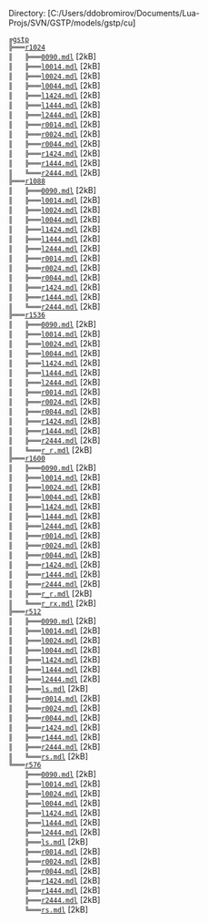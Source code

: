 ﻿Directory: [C:/Users/ddobromirov/Documents/Lua-Projs/SVN/GSTP/models/gstp/cu]

`╔`[`gstp`][ref-1-gstp]  
`╠═══`[`r1024`][ref-2-r1024]  
`║   ╠═══`[`0090.mdl`][ref-3-0090.mdl] [2kB]  
`║   ╠═══`[`l0014.mdl`][ref-4-l0014.mdl] [2kB]  
`║   ╠═══`[`l0024.mdl`][ref-5-l0024.mdl] [2kB]  
`║   ╠═══`[`l0044.mdl`][ref-6-l0044.mdl] [2kB]  
`║   ╠═══`[`l1424.mdl`][ref-7-l1424.mdl] [2kB]  
`║   ╠═══`[`l1444.mdl`][ref-8-l1444.mdl] [2kB]  
`║   ╠═══`[`l2444.mdl`][ref-9-l2444.mdl] [2kB]  
`║   ╠═══`[`r0014.mdl`][ref-10-r0014.mdl] [2kB]  
`║   ╠═══`[`r0024.mdl`][ref-11-r0024.mdl] [2kB]  
`║   ╠═══`[`r0044.mdl`][ref-12-r0044.mdl] [2kB]  
`║   ╠═══`[`r1424.mdl`][ref-13-r1424.mdl] [2kB]  
`║   ╠═══`[`r1444.mdl`][ref-14-r1444.mdl] [2kB]  
`║   ╚═══`[`r2444.mdl`][ref-15-r2444.mdl] [2kB]  
`╠═══`[`r1088`][ref-16-r1088]  
`║   ╠═══`[`0090.mdl`][ref-17-0090.mdl] [2kB]  
`║   ╠═══`[`l0014.mdl`][ref-18-l0014.mdl] [2kB]  
`║   ╠═══`[`l0024.mdl`][ref-19-l0024.mdl] [2kB]  
`║   ╠═══`[`l0044.mdl`][ref-20-l0044.mdl] [2kB]  
`║   ╠═══`[`l1424.mdl`][ref-21-l1424.mdl] [2kB]  
`║   ╠═══`[`l1444.mdl`][ref-22-l1444.mdl] [2kB]  
`║   ╠═══`[`l2444.mdl`][ref-23-l2444.mdl] [2kB]  
`║   ╠═══`[`r0014.mdl`][ref-24-r0014.mdl] [2kB]  
`║   ╠═══`[`r0024.mdl`][ref-25-r0024.mdl] [2kB]  
`║   ╠═══`[`r0044.mdl`][ref-26-r0044.mdl] [2kB]  
`║   ╠═══`[`r1424.mdl`][ref-27-r1424.mdl] [2kB]  
`║   ╠═══`[`r1444.mdl`][ref-28-r1444.mdl] [2kB]  
`║   ╚═══`[`r2444.mdl`][ref-29-r2444.mdl] [2kB]  
`╠═══`[`r1536`][ref-30-r1536]  
`║   ╠═══`[`0090.mdl`][ref-31-0090.mdl] [2kB]  
`║   ╠═══`[`l0014.mdl`][ref-32-l0014.mdl] [2kB]  
`║   ╠═══`[`l0024.mdl`][ref-33-l0024.mdl] [2kB]  
`║   ╠═══`[`l0044.mdl`][ref-34-l0044.mdl] [2kB]  
`║   ╠═══`[`l1424.mdl`][ref-35-l1424.mdl] [2kB]  
`║   ╠═══`[`l1444.mdl`][ref-36-l1444.mdl] [2kB]  
`║   ╠═══`[`l2444.mdl`][ref-37-l2444.mdl] [2kB]  
`║   ╠═══`[`r0014.mdl`][ref-38-r0014.mdl] [2kB]  
`║   ╠═══`[`r0024.mdl`][ref-39-r0024.mdl] [2kB]  
`║   ╠═══`[`r0044.mdl`][ref-40-r0044.mdl] [2kB]  
`║   ╠═══`[`r1424.mdl`][ref-41-r1424.mdl] [2kB]  
`║   ╠═══`[`r1444.mdl`][ref-42-r1444.mdl] [2kB]  
`║   ╠═══`[`r2444.mdl`][ref-43-r2444.mdl] [2kB]  
`║   ╚═══`[`r_r.mdl`][ref-44-r%5Fr.mdl] [2kB]  
`╠═══`[`r1600`][ref-45-r1600]  
`║   ╠═══`[`0090.mdl`][ref-46-0090.mdl] [2kB]  
`║   ╠═══`[`l0014.mdl`][ref-47-l0014.mdl] [2kB]  
`║   ╠═══`[`l0024.mdl`][ref-48-l0024.mdl] [2kB]  
`║   ╠═══`[`l0044.mdl`][ref-49-l0044.mdl] [2kB]  
`║   ╠═══`[`l1424.mdl`][ref-50-l1424.mdl] [2kB]  
`║   ╠═══`[`l1444.mdl`][ref-51-l1444.mdl] [2kB]  
`║   ╠═══`[`l2444.mdl`][ref-52-l2444.mdl] [2kB]  
`║   ╠═══`[`r0014.mdl`][ref-53-r0014.mdl] [2kB]  
`║   ╠═══`[`r0024.mdl`][ref-54-r0024.mdl] [2kB]  
`║   ╠═══`[`r0044.mdl`][ref-55-r0044.mdl] [2kB]  
`║   ╠═══`[`r1424.mdl`][ref-56-r1424.mdl] [2kB]  
`║   ╠═══`[`r1444.mdl`][ref-57-r1444.mdl] [2kB]  
`║   ╠═══`[`r2444.mdl`][ref-58-r2444.mdl] [2kB]  
`║   ╠═══`[`r_r.mdl`][ref-59-r%5Fr.mdl] [2kB]  
`║   ╚═══`[`r_rx.mdl`][ref-60-r%5Frx.mdl] [2kB]  
`╠═══`[`r512`][ref-61-r512]  
`║   ╠═══`[`0090.mdl`][ref-62-0090.mdl] [2kB]  
`║   ╠═══`[`l0014.mdl`][ref-63-l0014.mdl] [2kB]  
`║   ╠═══`[`l0024.mdl`][ref-64-l0024.mdl] [2kB]  
`║   ╠═══`[`l0044.mdl`][ref-65-l0044.mdl] [2kB]  
`║   ╠═══`[`l1424.mdl`][ref-66-l1424.mdl] [2kB]  
`║   ╠═══`[`l1444.mdl`][ref-67-l1444.mdl] [2kB]  
`║   ╠═══`[`l2444.mdl`][ref-68-l2444.mdl] [2kB]  
`║   ╠═══`[`ls.mdl`][ref-69-ls.mdl] [2kB]  
`║   ╠═══`[`r0014.mdl`][ref-70-r0014.mdl] [2kB]  
`║   ╠═══`[`r0024.mdl`][ref-71-r0024.mdl] [2kB]  
`║   ╠═══`[`r0044.mdl`][ref-72-r0044.mdl] [2kB]  
`║   ╠═══`[`r1424.mdl`][ref-73-r1424.mdl] [2kB]  
`║   ╠═══`[`r1444.mdl`][ref-74-r1444.mdl] [2kB]  
`║   ╠═══`[`r2444.mdl`][ref-75-r2444.mdl] [2kB]  
`║   ╚═══`[`rs.mdl`][ref-76-rs.mdl] [2kB]  
`╚═══`[`r576`][ref-77-r576]  
`    ╠═══`[`0090.mdl`][ref-78-0090.mdl] [2kB]  
`    ╠═══`[`l0014.mdl`][ref-79-l0014.mdl] [2kB]  
`    ╠═══`[`l0024.mdl`][ref-80-l0024.mdl] [2kB]  
`    ╠═══`[`l0044.mdl`][ref-81-l0044.mdl] [2kB]  
`    ╠═══`[`l1424.mdl`][ref-82-l1424.mdl] [2kB]  
`    ╠═══`[`l1444.mdl`][ref-83-l1444.mdl] [2kB]  
`    ╠═══`[`l2444.mdl`][ref-84-l2444.mdl] [2kB]  
`    ╠═══`[`ls.mdl`][ref-85-ls.mdl] [2kB]  
`    ╠═══`[`r0014.mdl`][ref-86-r0014.mdl] [2kB]  
`    ╠═══`[`r0024.mdl`][ref-87-r0024.mdl] [2kB]  
`    ╠═══`[`r0044.mdl`][ref-88-r0044.mdl] [2kB]  
`    ╠═══`[`r1424.mdl`][ref-89-r1424.mdl] [2kB]  
`    ╠═══`[`r1444.mdl`][ref-90-r1444.mdl] [2kB]  
`    ╠═══`[`r2444.mdl`][ref-91-r2444.mdl] [2kB]  
`    ╚═══`[`rs.mdl`][ref-92-rs.mdl] [2kB]  


[ref-1-gstp]: https://github.com/mbqwertyaaa/gstp
[ref-2-r1024]: https://github.com/mbqwertyaaa/gstp/blob/master/models/gstp/cu/r1024
[ref-3-0090.mdl]: https://github.com/mbqwertyaaa/gstp/blob/master/models/gstp/cu/r1024/0090.mdl
[ref-4-l0014.mdl]: https://github.com/mbqwertyaaa/gstp/blob/master/models/gstp/cu/r1024/l0014.mdl
[ref-5-l0024.mdl]: https://github.com/mbqwertyaaa/gstp/blob/master/models/gstp/cu/r1024/l0024.mdl
[ref-6-l0044.mdl]: https://github.com/mbqwertyaaa/gstp/blob/master/models/gstp/cu/r1024/l0044.mdl
[ref-7-l1424.mdl]: https://github.com/mbqwertyaaa/gstp/blob/master/models/gstp/cu/r1024/l1424.mdl
[ref-8-l1444.mdl]: https://github.com/mbqwertyaaa/gstp/blob/master/models/gstp/cu/r1024/l1444.mdl
[ref-9-l2444.mdl]: https://github.com/mbqwertyaaa/gstp/blob/master/models/gstp/cu/r1024/l2444.mdl
[ref-10-r0014.mdl]: https://github.com/mbqwertyaaa/gstp/blob/master/models/gstp/cu/r1024/r0014.mdl
[ref-11-r0024.mdl]: https://github.com/mbqwertyaaa/gstp/blob/master/models/gstp/cu/r1024/r0024.mdl
[ref-12-r0044.mdl]: https://github.com/mbqwertyaaa/gstp/blob/master/models/gstp/cu/r1024/r0044.mdl
[ref-13-r1424.mdl]: https://github.com/mbqwertyaaa/gstp/blob/master/models/gstp/cu/r1024/r1424.mdl
[ref-14-r1444.mdl]: https://github.com/mbqwertyaaa/gstp/blob/master/models/gstp/cu/r1024/r1444.mdl
[ref-15-r2444.mdl]: https://github.com/mbqwertyaaa/gstp/blob/master/models/gstp/cu/r1024/r2444.mdl
[ref-16-r1088]: https://github.com/mbqwertyaaa/gstp/blob/master/models/gstp/cu/r1088
[ref-17-0090.mdl]: https://github.com/mbqwertyaaa/gstp/blob/master/models/gstp/cu/r1088/0090.mdl
[ref-18-l0014.mdl]: https://github.com/mbqwertyaaa/gstp/blob/master/models/gstp/cu/r1088/l0014.mdl
[ref-19-l0024.mdl]: https://github.com/mbqwertyaaa/gstp/blob/master/models/gstp/cu/r1088/l0024.mdl
[ref-20-l0044.mdl]: https://github.com/mbqwertyaaa/gstp/blob/master/models/gstp/cu/r1088/l0044.mdl
[ref-21-l1424.mdl]: https://github.com/mbqwertyaaa/gstp/blob/master/models/gstp/cu/r1088/l1424.mdl
[ref-22-l1444.mdl]: https://github.com/mbqwertyaaa/gstp/blob/master/models/gstp/cu/r1088/l1444.mdl
[ref-23-l2444.mdl]: https://github.com/mbqwertyaaa/gstp/blob/master/models/gstp/cu/r1088/l2444.mdl
[ref-24-r0014.mdl]: https://github.com/mbqwertyaaa/gstp/blob/master/models/gstp/cu/r1088/r0014.mdl
[ref-25-r0024.mdl]: https://github.com/mbqwertyaaa/gstp/blob/master/models/gstp/cu/r1088/r0024.mdl
[ref-26-r0044.mdl]: https://github.com/mbqwertyaaa/gstp/blob/master/models/gstp/cu/r1088/r0044.mdl
[ref-27-r1424.mdl]: https://github.com/mbqwertyaaa/gstp/blob/master/models/gstp/cu/r1088/r1424.mdl
[ref-28-r1444.mdl]: https://github.com/mbqwertyaaa/gstp/blob/master/models/gstp/cu/r1088/r1444.mdl
[ref-29-r2444.mdl]: https://github.com/mbqwertyaaa/gstp/blob/master/models/gstp/cu/r1088/r2444.mdl
[ref-30-r1536]: https://github.com/mbqwertyaaa/gstp/blob/master/models/gstp/cu/r1536
[ref-31-0090.mdl]: https://github.com/mbqwertyaaa/gstp/blob/master/models/gstp/cu/r1536/0090.mdl
[ref-32-l0014.mdl]: https://github.com/mbqwertyaaa/gstp/blob/master/models/gstp/cu/r1536/l0014.mdl
[ref-33-l0024.mdl]: https://github.com/mbqwertyaaa/gstp/blob/master/models/gstp/cu/r1536/l0024.mdl
[ref-34-l0044.mdl]: https://github.com/mbqwertyaaa/gstp/blob/master/models/gstp/cu/r1536/l0044.mdl
[ref-35-l1424.mdl]: https://github.com/mbqwertyaaa/gstp/blob/master/models/gstp/cu/r1536/l1424.mdl
[ref-36-l1444.mdl]: https://github.com/mbqwertyaaa/gstp/blob/master/models/gstp/cu/r1536/l1444.mdl
[ref-37-l2444.mdl]: https://github.com/mbqwertyaaa/gstp/blob/master/models/gstp/cu/r1536/l2444.mdl
[ref-38-r0014.mdl]: https://github.com/mbqwertyaaa/gstp/blob/master/models/gstp/cu/r1536/r0014.mdl
[ref-39-r0024.mdl]: https://github.com/mbqwertyaaa/gstp/blob/master/models/gstp/cu/r1536/r0024.mdl
[ref-40-r0044.mdl]: https://github.com/mbqwertyaaa/gstp/blob/master/models/gstp/cu/r1536/r0044.mdl
[ref-41-r1424.mdl]: https://github.com/mbqwertyaaa/gstp/blob/master/models/gstp/cu/r1536/r1424.mdl
[ref-42-r1444.mdl]: https://github.com/mbqwertyaaa/gstp/blob/master/models/gstp/cu/r1536/r1444.mdl
[ref-43-r2444.mdl]: https://github.com/mbqwertyaaa/gstp/blob/master/models/gstp/cu/r1536/r2444.mdl
[ref-44-r%5Fr.mdl]: https://github.com/mbqwertyaaa/gstp/blob/master/models/gstp/cu/r1536/r%5Fr.mdl
[ref-45-r1600]: https://github.com/mbqwertyaaa/gstp/blob/master/models/gstp/cu/r1600
[ref-46-0090.mdl]: https://github.com/mbqwertyaaa/gstp/blob/master/models/gstp/cu/r1600/0090.mdl
[ref-47-l0014.mdl]: https://github.com/mbqwertyaaa/gstp/blob/master/models/gstp/cu/r1600/l0014.mdl
[ref-48-l0024.mdl]: https://github.com/mbqwertyaaa/gstp/blob/master/models/gstp/cu/r1600/l0024.mdl
[ref-49-l0044.mdl]: https://github.com/mbqwertyaaa/gstp/blob/master/models/gstp/cu/r1600/l0044.mdl
[ref-50-l1424.mdl]: https://github.com/mbqwertyaaa/gstp/blob/master/models/gstp/cu/r1600/l1424.mdl
[ref-51-l1444.mdl]: https://github.com/mbqwertyaaa/gstp/blob/master/models/gstp/cu/r1600/l1444.mdl
[ref-52-l2444.mdl]: https://github.com/mbqwertyaaa/gstp/blob/master/models/gstp/cu/r1600/l2444.mdl
[ref-53-r0014.mdl]: https://github.com/mbqwertyaaa/gstp/blob/master/models/gstp/cu/r1600/r0014.mdl
[ref-54-r0024.mdl]: https://github.com/mbqwertyaaa/gstp/blob/master/models/gstp/cu/r1600/r0024.mdl
[ref-55-r0044.mdl]: https://github.com/mbqwertyaaa/gstp/blob/master/models/gstp/cu/r1600/r0044.mdl
[ref-56-r1424.mdl]: https://github.com/mbqwertyaaa/gstp/blob/master/models/gstp/cu/r1600/r1424.mdl
[ref-57-r1444.mdl]: https://github.com/mbqwertyaaa/gstp/blob/master/models/gstp/cu/r1600/r1444.mdl
[ref-58-r2444.mdl]: https://github.com/mbqwertyaaa/gstp/blob/master/models/gstp/cu/r1600/r2444.mdl
[ref-59-r%5Fr.mdl]: https://github.com/mbqwertyaaa/gstp/blob/master/models/gstp/cu/r1600/r%5Fr.mdl
[ref-60-r%5Frx.mdl]: https://github.com/mbqwertyaaa/gstp/blob/master/models/gstp/cu/r1600/r%5Frx.mdl
[ref-61-r512]: https://github.com/mbqwertyaaa/gstp/blob/master/models/gstp/cu/r512
[ref-62-0090.mdl]: https://github.com/mbqwertyaaa/gstp/blob/master/models/gstp/cu/r512/0090.mdl
[ref-63-l0014.mdl]: https://github.com/mbqwertyaaa/gstp/blob/master/models/gstp/cu/r512/l0014.mdl
[ref-64-l0024.mdl]: https://github.com/mbqwertyaaa/gstp/blob/master/models/gstp/cu/r512/l0024.mdl
[ref-65-l0044.mdl]: https://github.com/mbqwertyaaa/gstp/blob/master/models/gstp/cu/r512/l0044.mdl
[ref-66-l1424.mdl]: https://github.com/mbqwertyaaa/gstp/blob/master/models/gstp/cu/r512/l1424.mdl
[ref-67-l1444.mdl]: https://github.com/mbqwertyaaa/gstp/blob/master/models/gstp/cu/r512/l1444.mdl
[ref-68-l2444.mdl]: https://github.com/mbqwertyaaa/gstp/blob/master/models/gstp/cu/r512/l2444.mdl
[ref-69-ls.mdl]: https://github.com/mbqwertyaaa/gstp/blob/master/models/gstp/cu/r512/ls.mdl
[ref-70-r0014.mdl]: https://github.com/mbqwertyaaa/gstp/blob/master/models/gstp/cu/r512/r0014.mdl
[ref-71-r0024.mdl]: https://github.com/mbqwertyaaa/gstp/blob/master/models/gstp/cu/r512/r0024.mdl
[ref-72-r0044.mdl]: https://github.com/mbqwertyaaa/gstp/blob/master/models/gstp/cu/r512/r0044.mdl
[ref-73-r1424.mdl]: https://github.com/mbqwertyaaa/gstp/blob/master/models/gstp/cu/r512/r1424.mdl
[ref-74-r1444.mdl]: https://github.com/mbqwertyaaa/gstp/blob/master/models/gstp/cu/r512/r1444.mdl
[ref-75-r2444.mdl]: https://github.com/mbqwertyaaa/gstp/blob/master/models/gstp/cu/r512/r2444.mdl
[ref-76-rs.mdl]: https://github.com/mbqwertyaaa/gstp/blob/master/models/gstp/cu/r512/rs.mdl
[ref-77-r576]: https://github.com/mbqwertyaaa/gstp/blob/master/models/gstp/cu/r576
[ref-78-0090.mdl]: https://github.com/mbqwertyaaa/gstp/blob/master/models/gstp/cu/r576/0090.mdl
[ref-79-l0014.mdl]: https://github.com/mbqwertyaaa/gstp/blob/master/models/gstp/cu/r576/l0014.mdl
[ref-80-l0024.mdl]: https://github.com/mbqwertyaaa/gstp/blob/master/models/gstp/cu/r576/l0024.mdl
[ref-81-l0044.mdl]: https://github.com/mbqwertyaaa/gstp/blob/master/models/gstp/cu/r576/l0044.mdl
[ref-82-l1424.mdl]: https://github.com/mbqwertyaaa/gstp/blob/master/models/gstp/cu/r576/l1424.mdl
[ref-83-l1444.mdl]: https://github.com/mbqwertyaaa/gstp/blob/master/models/gstp/cu/r576/l1444.mdl
[ref-84-l2444.mdl]: https://github.com/mbqwertyaaa/gstp/blob/master/models/gstp/cu/r576/l2444.mdl
[ref-85-ls.mdl]: https://github.com/mbqwertyaaa/gstp/blob/master/models/gstp/cu/r576/ls.mdl
[ref-86-r0014.mdl]: https://github.com/mbqwertyaaa/gstp/blob/master/models/gstp/cu/r576/r0014.mdl
[ref-87-r0024.mdl]: https://github.com/mbqwertyaaa/gstp/blob/master/models/gstp/cu/r576/r0024.mdl
[ref-88-r0044.mdl]: https://github.com/mbqwertyaaa/gstp/blob/master/models/gstp/cu/r576/r0044.mdl
[ref-89-r1424.mdl]: https://github.com/mbqwertyaaa/gstp/blob/master/models/gstp/cu/r576/r1424.mdl
[ref-90-r1444.mdl]: https://github.com/mbqwertyaaa/gstp/blob/master/models/gstp/cu/r576/r1444.mdl
[ref-91-r2444.mdl]: https://github.com/mbqwertyaaa/gstp/blob/master/models/gstp/cu/r576/r2444.mdl
[ref-92-rs.mdl]: https://github.com/mbqwertyaaa/gstp/blob/master/models/gstp/cu/r576/rs.mdl
